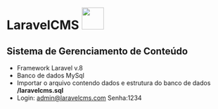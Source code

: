 # LaravelCMS <img src="https://user-images.githubusercontent.com/61060100/98760026-1c8b3200-23b1-11eb-95e1-19521982f3be.png" width="50"> 

## Sistema de Gerenciamento de Conteúdo

- Framework Laravel v.8
- Banco de dados MySql
- Importar o arquivo contendo dados e estrutura do banco de dados <strong>/laravelcms.sql</strong>
- Login: admin@laravelcms.com Senha:1234

